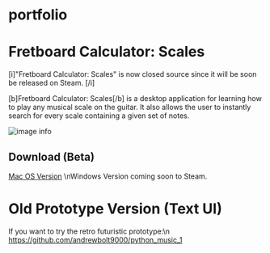 # portfolio

# Fretboard Calculator: Scales
[i]"Fretboard Calculator: Scales" is now closed source since it will be soon be released on Steam.  [/i]

[b]Fretboard Calculator: Scales[/b] is a desktop application for learning how to play any musical scale on the guitar.  It also allows the user to instantly search for every scale containing a given set of notes.

![image info](readme_images/demo_v2_3.gif)

## Download (Beta)
[Mac OS Version](https://github.com/builds/FretboardComputerV2.0.1-ExpiresMay2025.app)
\nWindows Version coming soon to Steam.

# Old Prototype Version (Text UI)
If you want to try the retro futuristic prototype:\n
https://github.com/andrewbolt9000/python_music_1
